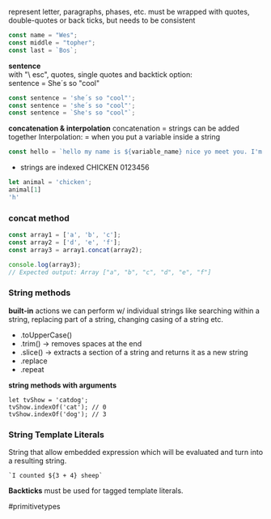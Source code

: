 

represent letter, paragraphs, phases, etc. must be wrapped with quotes, double-quotes or back ticks, but needs to be consistent

```js
const name = "Wes";
const middle = "topher";
const last = `Bos`;
```

**sentence**  
with "\ esc", quotes, single quotes and backtick option:  
sentence = She´s so "cool"

```js
const sentence = 'she´s so "cool"';
const sentence = 'she´s so "cool"';
const sentence = `She's so "cool"`;
```

**concatenation & interpolation**
concatenation = strings can be added together 
Interpolation: = when you put a variable inside a string
```js
const hello = `hello my name is ${variable_name} nice yo meet you. I'm ${30 + 5} years old`;
```

- strings are indexed
  CHICKEN
  0123456
```javascript
let animal = 'chicken';
animal[1]
'h'
```

### concat method

```js
const array1 = ['a', 'b', 'c'];
const array2 = ['d', 'e', 'f'];
const array3 = array1.concat(array2);

console.log(array3);
// Expected output: Array ["a", "b", "c", "d", "e", "f"]
```

### String methods

**built-in** actions we can perform w/ individual strings like searching within a string, replacing part of a string, changing casing of a string etc.


- .toUpperCase()
- .trim() -> removes spaces at the end
- .slice() -> extracts a section of a string and returns it as a new string
- .replace
- .repeat

**string methods with arguments**
```
let tvShow = 'catdog';
tvShow.indexOf('cat'); // 0
tvShow.indexOf('dog'); // 3
```

### String Template Literals

String that allow embedded expression which will be evaluated and turn into a resulting string. 
```
`I counted ${3 + 4} sheep`
```
**Backticks** must be used for tagged template literals. 


#primitivetypes